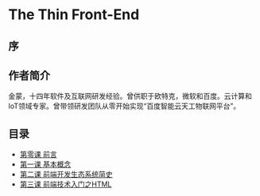 # The Thin Front-End

## 序

## 作者简介
金蒙，十四年软件及互联网研发经验。曾供职于欧特克，微软和百度。云计算和IoT领域专家。曾带领研发团队从零开始实现“百度智能云天工物联网平台”。

## 目录
* [第零课 前言](lesson0.md)
* [第一课 基本概念](lesson1.md)
* [第二课 前端开发生态系统简史](lesson2.md)
* [第三课 前端技术入门之HTML](lesson3.md)